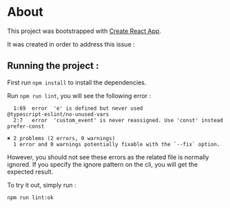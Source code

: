 # About

This project was bootstrapped with [Create React App](https://github.com/facebook/create-react-app).

It was created in order to address this issue : 

## Running the project :

First run `npm install` to install the dependencies.

Run `npm run lint`, you will see the following error :

```error
  1:69  error  'e' is defined but never used                            @typescript-eslint/no-unused-vars
  2:7   error  'custom_event' is never reassigned. Use 'const' instead  prefer-const

✖ 2 problems (2 errors, 0 warnings)
  1 error and 0 warnings potentially fixable with the `--fix` option.
```

However, you should not see these errors as the related file is normally ignored. If you specify the ignore pattern on the cli, you will get the expected result.

To try it out, simply run :

```
npm run lint:ok
```
